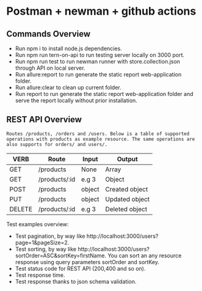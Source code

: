 # Postman + newman + github actions
## Commands Overview
 - Run npm i to install node.js dependencies.
 - Run npm run tern-on-api to run testing server locally on 3000 port.
 - Run npm run test to run newman runner with store.collection.json through API on local server.
 - Run allure:report to run generate the static report web-application folder.
 - Run allure:clear to clean up current folder.
 - Run report to run generate the static report web-application folder and serve the report locally without prior installation.

## REST API Overview
    Routes /products, /orders and /users. Below is a table of supported operations with products as example resource. The same operations are also supports for orders/ and users/.

 | VERB |	Route         | Input |	Output |
 | -----|------------------|--------|----------|
 | GET  |	/products	  | None  |	Array  |
 | GET  |	/products/:id |	e.g 3 | Object |
 | POST |	/products     |	object|	Created object |
 | PUT  |	/products     |	object|	Updated object |
 | DELETE |	/products/:id |	e.g 3 |	Deleted object |

Test examples overview:

 - Test pagination, by way like http://localhost:3000/users?page=1&pageSize=2.
 - Test sorting, by way like http://localhost:3000/users?sortOrder=ASC&sortKey=firstName. You can sort an any resource response using query parameters sortOrder and sortKey.
 - Test status code for REST API (200,400 and so on).
 - Test response time.
 - Test response thanks to json schema validation.

